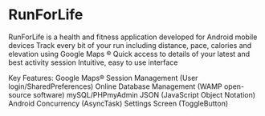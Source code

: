 RunForLife
==========
RunForLife is a health and fitness application developed for Android mobile devices
Track every bit of your run including distance, pace, calories and elevation using Google Maps ®
Quick access to details of your latest and best activity session 
Intuitive, easy to use interface

Key Features:
Google Maps®
Session Management (User login/SharedPreferences)
Online Database Management (WAMP open-source software)
mySQL/PHPmyAdmin
JSON (JavaScript Object Notation)
Android Concurrency (AsyncTask)
Settings Screen (ToggleButton)
